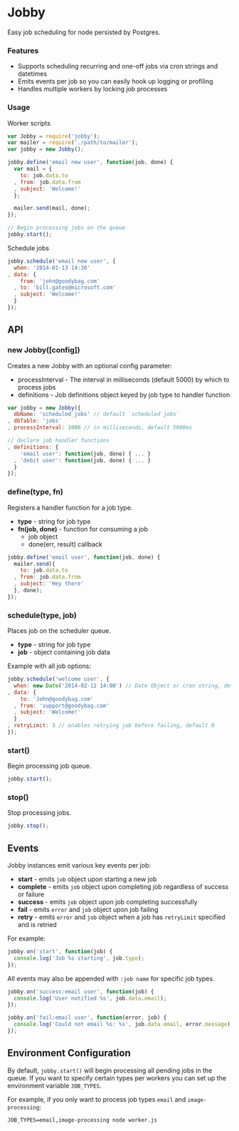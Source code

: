 Jobby
===

Easy job scheduling for node persisted by Postgres.

### Features
* Supports scheduling recurring and one-off jobs via cron strings and datetimes
* Emits events per job so you can easily hook up logging or profiling
* Handles multiple workers by locking job processes

### Usage

Worker scripts
```javascript
var Jobby = require('jobby');
var mailer = require('./path/to/mailer');
var jobby = new Jobby();

jobby.define('email new user', function(job, done) {
  var mail = {
    to: job.data.to
  , from: job.data.from
  , subject: 'Welcome!'
  };

  mailer.send(mail, done);
});

// Begin processing jobs on the queue
jobby.start();
```

Schedule jobs

```javascript
jobby.schedule('email new user', {
  when: '2014-01-13 14:30'
, data: {
    from: 'john@goodybag.com'
  , to: 'bill.gates@microsoft.com'
  , subject: 'Welcome!'
  }
});
```

API
---

### new Jobby([config])

Creates a new Jobby with an optional config parameter:


  * processInterval - The interval in milliseconds (default 5000) by which to process jobs
  * definitions - Job definitions object keyed by job type to handler function

```js
var jobby = new Jobby({
  dbName: 'scheduled_jobs' // default `scheduled jobs`
, dbTable: 'jobs'
, processInterval: 1000 // in milliseconds, default 5000ms

// declare job handler functions
, definitions: {
    'email user': function(job, done) { ... }
  , 'debit user': function(job, done) { ... }
  }
});
```

### define(type, fn)

Registers a handler function for a job type.

* __type__ - string for job type
* __fn(job, done)__ - function for consuming a job
  * job object
  * done(err, result) callback

```js
jobby.define('email user', function(job, done) {
  mailer.send({
    to: job.data.to
  , from: job.data.from
  , subject: 'Hey there'
  }, done);
});
```

### schedule(type, job)

Places job on the scheduler queue.

* __type__ - string for job type
* __job__ - object containing job data

Example with all job options:

```js
jobby.schedule('welcome user', {
  when: new Date('2014-02-12 14:00') // Date Object or cron string, default `new Date()`
, data: {
    to: 'John@goodybag.com'
  , from: 'support@goodybag.com'
  , subject: 'Welcome!'
  }
, retryLimit: 3 // enables retrying job before failing, default 0
});
```

### start()

Begin processing job queue.

```js
jobby.start();
```

### stop()

Stop processing jobs.

```js
jobby.stop();
```

Events
---

Jobby instances emit various key events per job:

* __start__ - emits `job` object upon starting a new job
* __complete__ - emits `job` object upon completing job regardless of success or failure
* __success__ - emits `job` object upon job completing successfully
* __fail__ - emits `error` and `job` object upon job failing
* __retry__ - emits `error` and `job` object when a job has `retryLimit` specified and is retried


For example:

```javascript
jobby.on('start', function(job) {
  console.log('Job %s starting', job.type);
});
```

All events may also be appended with `:job name` for specific job types.

```javascript
jobby.on('success:email user', function(job) {
  console.log('User notified %s', job.data.email);
});

jobby.on('fail:email user', function(error, job) {
  console.log('Could not email %s: %s', job.data.email, error.message);
});
```

Environment Configuration
---

By default, `jobby.start()` will begin processing all pending
jobs in the queue. If you want to specify certain types per workers you
can set up the environment variable `JOB_TYPES`.


For example, if you only want to process job types `email` and `image-processing`:
```
JOB_TYPES=email,image-processing node worker.js
```
